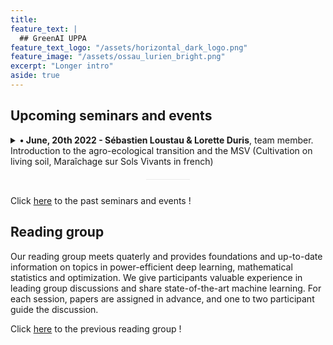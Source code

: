 ```yaml
---
title: 
feature_text: |
  ## GreenAI UPPA 
feature_text_logo: "/assets/horizontal_dark_logo.png"
feature_image: "/assets/ossau_lurien_bright.png"
excerpt: "Longer intro"
aside: true 
---
```



## Upcoming seminars and events

<details>
  <summary style="cursor: pointer">
    <b>&#8226; June, 20th 2022 - Sébastien Loustau & Lorette Duris</b>, team member. Introduction to the agro-ecological transition and the MSV (Cultivation on living soil, Maraîchage sur Sols Vivants in french)
  </summary>
  <p>
    <b>Abstract:</b> 

Agriculture is an essential lever for action in the face of the transformations we are experiencing. The MSV (Maraîchage sur Sols Vivants) is a set of practices of the Agriculture of the living which consists in feeding the soil with organic matter (with high C/N) to support the biodiversity of the soil, and an organic ploughing of the earthworms. After an introduction to MSV, I will describe the status of the 'From Soil to Plate' project, which aims to lead a positive impact project within the university by developing technical and social innovations in favor of these environmentally virtuous practices. Finally, Lorette will explain her work in biochemistry, which consists in analyzing the soils (organic matter rate, ph in particular) and vegetables (dry matter) of different producers from three types of agriculture: conventional, organic and MSV.

  </p>
</details> 

<div style="margin-top:0px;margin-bottom:40px;height:1px;width:70px;margin:20px auto 25px;background:#ebebeb;display:block;border:none;"></div>

Click [here](<../past_seminars_events>) to the past seminars and events !

## Reading group

Our reading group meets quaterly and provides foundations and up-to-date information on topics in power-efficient deep learning, mathematical statistics and optimization. We give participants valuable experience in leading group discussions and share state-of-the-art machine learning. For each session, papers are assigned in advance, and one to two participant guide the discussion.

Click [here](<../reading_group>) to the previous reading group !



